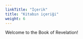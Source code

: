 ```yaml
---
linkTitle: "İçerik"
title: "Kitabın içeriği"
weight: 6
---
```


Welcome to the Book of Revelation!

<!--more-->
